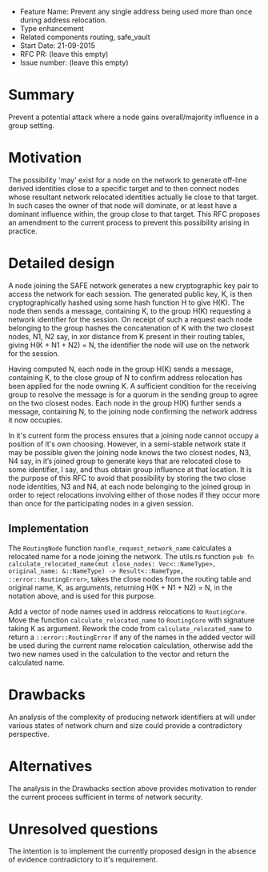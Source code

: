 - Feature Name: Prevent any single address being used more than once during address relocation.
- Type enhancement
- Related components routing, safe_vault
- Start Date: 21-09-2015
- RFC PR: (leave this empty)
- Issue number: (leave this empty)

# Summary

Prevent a potential attack where a node gains overall/majority influence in a group setting.

# Motivation

The possibility 'may' exist for a node on the network to generate off-line derived identities close to a specific target and to then connect nodes whose resultant network relocated identities actually lie close to that target. In such cases the owner of that node will dominate, or at least have a dominant influence within, the group close to that target. This RFC proposes an amendment to the current process to prevent this possibility arising in practice.

# Detailed design

A node joining the SAFE network generates a new cryptographic key pair to access the network for each session. The generated public key, K, is then cryptographically hashed using some hash function H to give H(K). The node then sends a message, containing K, to the group H(K) requesting a network identifier for the session. On receipt of such a request each node belonging to the group hashes the concatenation of K with the two closest nodes, N1, N2 say, in xor distance from K present in their routing tables, giving H(K + N1 + N2) = N, the identifier the node will use on the network for the session.

Having computed N, each node in the group H(K) sends a message, containing K, to the close group of N to confirm address relocation has been applied for the node owning K. A sufficient condition for the receiving group to resolve the message is for a quorum in the sending group to agree on the two closest nodes. Each node in the group H(K) further sends a message, containing N, to the joining node confirming the network address it now occupies.

In it's current form the process ensures that a joining node cannot occupy a position of it's own choosing. However, in a semi-stable network state it may be possible given the joining node knows the two closest nodes, N3, N4 say, in it’s joined group to generate keys that are relocated close to some identifier, I say, and thus obtain group influence at that location. It is the purpose of this RFC to avoid that possibility by storing the two close node identities, N3 and N4, at each node belonging to the joined group in order to reject relocations involving either of those nodes if they occur more than once for the participating nodes in a given session.

## Implementation

The `RoutingNode` function `handle_request_network_name` calculates a relocated name for a node joining the network. The utils.rs function `pub fn calculate_relocated_name(mut close_nodes: Vec<::NameType>, original_name: &::NameType) -> Result<::NameType, ::error::RoutingError>`, takes the close nodes from the routing table and original name, K, as arguments, returning H(K + N1 + N2) = N, in the notation above, and is used for this purpose.

Add a vector of node names used in address relocations to `RoutingCore`. Move the function `calculate_relocated_name` to `RoutingCore` with signature taking K as argument. Rework the code from `calculate_relocated_name` to return a `::error::RoutingError` if any of the names in the added vector will be used during the current name relocation calculation, otherwise add the two new names used in the calculation to the vector and return the calculated name.

# Drawbacks

An analysis of the complexity of producing network identifiers at will under various states of network churn and size could provide a contradictory perspective.

# Alternatives

The analysis in the Drawbacks section above provides motivation to render the current process sufficient in terms of network security.

# Unresolved questions

The intention is to implement the currently proposed design in the absence of evidence contradictory to it's requirement.
